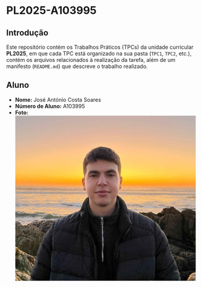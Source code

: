 # PL2025-A103995

## Introdução
Este repositório contém os Trabalhos Práticos (TPCs) da unidade curricular **PL2025**, em que cada TPC está organizado na sua pasta (`TPC1`, `TPC2`, etc.), contém os arquivos relacionados à realização da tarefa, além de um manifesto (`README.md`) que descreve o trabalho realizado.  

## Aluno
- **Nome:** José António Costa Soares
- **Número de Aluno:** A103995
- **Foto:** ![José Soares](images/josesoares.jpg)  
